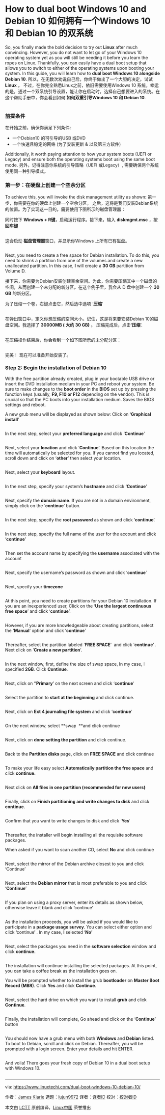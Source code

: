 [#]: collector: (lujun9972)
[#]: translator: (wenwensnow)
[#]: reviewer: ( )
[#]: publisher: ( )
[#]: url: ( )
[#]: subject: (How to dual boot Windows 10 and Debian 10)
[#]: via: (https://www.linuxtechi.com/dual-boot-windows-10-debian-10/)
[#]: author: (James Kiarie https://www.linuxtechi.com/author/james/)

How to dual boot Windows 10 and Debian 10   如何拥有一个Windows 10 和 Debian 10 的双系统
======

So, you finally made the bold decision to try out **Linux** after much convincing. However, you do not want to let go of your Windows 10 operating system yet as you will still be needing it before you learn the ropes on Linux. Thankfully, you can easily have a dual boot setup that allows you to switch to either of the operating systems upon booting your system. In this guide, you will learn how to **dual boot Windows 10 alongside Debian 10**.
所以，在无数次劝说自己后，你终于做出了一个大胆的决定，试试**Linux** 。 不过，在你完全熟悉Linux之前，依旧需要使用Windows 10 系统。幸运的是，通过一个双系统引导设置，能让你在启动时，选择自己想要进入的系统。在这个帮助手册中，你会看到如何 **如何双重引导Windows 10 和 Debian 10**.

[![如何拥有一个Windows 10 和 Debian 10 的双系统][1]][2]

###  前提条件

在开始之前，确保你满足下列条件:   

  * 一个Debian10 的可引导的USB 或DVD
  * 一个快速且稳定的网络 (为了安装更新 &amp; 以及第三方软件)

Additionally, it worth paying attention to how your system boots (UEFI or Legacy) and ensure both the operating systems boot using the same boot mode.
另外，记得注意你系统的引导策略（UEFI 或Legacy）, 需要确保两个系统使用同一种引导模式。

### 第一步：在硬盘上创建一个空余分区

To achieve this, you will invoke the disk management utility as shown:
第一步，你需要在你的硬盘上创建一个空余分区。 之后，这将是我们安装Debian系统的位置。为了实现这一目的，需要使用下图所示的磁盘管理器：

同时按下 **Windows + R键**，启动运行程序。接下来，输入  **diskmgmt.msc** ，按  **回车键**

[![Launch-Run-dialogue][1]][3]

这会启动 **磁盘管理器**窗口，并显示你Windows 上所有已有磁盘。

[![Disk-management][1]][4]

Next, you need to create a free space for Debian installation. To do this, you need to shrink a partition from one of the volumes and create a new unallocated partition. In this case, I will create a **30 GB** partition from Volume D.

接下来，你需要为Debian安装创建空余空间。为此，你需要压缩其中一个磁盘的空间，从而创建一个未分配的新分区。在这个例子里，我会从 D 盘中创建一个 **30 GB** 的新分区。 

为了压缩一个卷，右键点击它，然后选中选项 ‘**压缩**’ 

[![压缩卷][1]][5]

在弹出窗口中，定义你想压缩的空间大小。记住，这是将来要安装Debian 10的磁盘空间。我选择了  **30000MB  ( 大约 30 GB)** 。 压缩完成后，点击‘**压缩**’.

[![Shrink-space][1]][6]

在压缩操作结束后，你会看到一个如下图所示的未分配分区：

[![未分配分区][1]][7]

完美！ 现在可以准备开始安装了。

### Step 2: Begin the installation of Debian 10

With the free partition already created, plug in your bootable USB drive or insert the DVD installation medium in your PC and reboot your system. Be sure to make changes to the **boot order** in the **BIOS** set up by pressing the function keys (usually, **F9, F10 or F12** depending on the vendor). This is crucial so that the PC boots into your installation medium. Saves the BIOS settings and reboot.

A new grub menu will be displayed as shown below: Click on ‘**Graphical install**’

[![Graphical-Install-Debian10][1]][8]

In the next step, select your **preferred language** and click ‘**Continue**’

[![Select-Language-Debian10][1]][9]

Next, select your **location** and click ‘**Continue**’. Based on this location the time will automatically be selected for you. If you cannot find you located, scroll down and click on ‘**other**’ then select your location.

[![Select-location-Debain10][1]][10]

Next, select your **keyboard** layout.

[![Configure-Keyboard-layout-Debain10][1]][11]

In the next step, specify your system’s **hostname** and click ‘**Continue**’

[![Set-hostname-Debian10][1]][12]

Next, specify the **domain name**. If you are not in a domain environment, simply click on the ‘**continue**’ button.

[![Set-domain-name-Debian10][1]][13]

In the next step, specify the **root password** as shown and click ‘**continue**’.

[![Set-root-Password-Debian10][1]][14]

In the next step, specify the full name of the user for the account and click ‘**continue**’

[![Specify-fullname-user-debain10][1]][15]

Then set the account name by specifying the **username** associated with the account

[![Specify-username-Debian10][1]][16]

Next, specify the username’s password as shown and click ‘**continue**’

[![Specify-user-password-Debian10][1]][17]

Next, specify your **timezone**

[![Configure-timezone-Debian10][1]][18]

At this point, you need to create partitions for your Debian 10 installation. If you are an inexperienced user, Click on the ‘**Use the largest continuous free space**’ and click ‘**continue**’.

[![Use-largest-continuous-free-space-debian10][1]][19]

However, if you are more knowledgeable about creating partitions, select the ‘**Manual**’ option and click ‘**continue**’

[![Select-Manual-Debain10][1]][20]

Thereafter, select the partition labeled ‘**FREE SPACE**’  and click ‘**continue**’ . Next click on ‘**Create a new partition**’.

[![Create-new-partition-Debain10][1]][21]

In the next window, first, define the size of swap space, In my case, I specified **2GB**. Click **Continue**.

[![Define-swap-space-debian10][1]][22]

Next, click on ‘’**Primary**’ on the next screen and click ‘**continue**’

[![Partition-Disks-Primary-Debain10][1]][23]

Select the partition to **start at the beginning** and click continue.

[![Start-at-the-beginning-Debain10][1]][24]

Next, click on **Ext 4 journaling file system** and click ‘**continue**’

[![Select-Ext4-Journaling-system-debain10][1]][25]

On the next window, select **swap  **and click continue

[![Select-swap-debain10][1]][26]

Next, click on **done setting the partition** and click continue.

[![Done-setting-partition-debian10][1]][27]

Back to the **Partition disks** page, click on **FREE SPACE** and click continue

[![Click-Free-space-Debain10][1]][28]

To make your life easy select **Automatically partition the free space** and click **continue**.

[![Automatically-partition-free-space-Debain10][1]][29]

Next click on **All files in one partition (recommended for new users)**

[![All-files-in-one-partition-debian10][1]][30]

Finally, click on **Finish partitioning and write changes to disk** and click **continue**.

[![Finish-partitioning-write-changes-to-disk][1]][31]

Confirm that you want to write changes to disk and click ‘**Yes**’

[![Write-changes-to-disk-Yes-Debian10][1]][32]

Thereafter, the installer will begin installing all the requisite software packages.

When asked if you want to scan another CD, select **No** and click continue

[![Scan-another-CD-No-Debain10][1]][33]

Next, select the mirror of the Debian archive closest to you and click ‘Continue’

[![Debian-archive-mirror-country][1]][34]

Next, select the **Debian mirror** that is most preferable to you and click ‘**Continue**’

[![Select-Debian-archive-mirror][1]][35]

If you plan on using a proxy server, enter its details as shown below, otherwise leave it blank and click ‘continue’

[![Enter-proxy-details-debian10][1]][36]

As the installation proceeds, you will be asked if you would like to participate in a **package usage survey**. You can select either option and click ‘continue’ . In my case, I selected ‘**No**’

[![Participate-in-survey-debain10][1]][37]

Next, select the packages you need in the **software selection** window and click **continue**.

[![Software-selection-debian10][1]][38]

The installation will continue installing the selected packages. At this point, you can take a coffee break as the installation goes on.

You will be prompted whether to install the grub **bootloader** on **Master Boot Record (MBR)**. Click **Yes** and click **Continue**.

[![Install-grub-bootloader-debian10][1]][39]

Next, select the hard drive on which you want to install **grub** and click **Continue**.

[![Select-hard-drive-install-grub-Debian10][1]][40]

Finally, the installation will complete, Go ahead and click on the ‘**Continue**’ button

[![Installation-complete-reboot-debian10][1]][41]

You should now have a grub menu with both **Windows** and **Debian** listed. To boot to Debian, scroll and click on Debian. Thereafter, you will be prompted with a login screen. Enter your details and hit ENTER.

[![Debian10-log-in][1]][42]

And voila! There goes your fresh copy of Debian 10 in a dual boot setup with Windows 10.

[![Debian10-Buster-Details][1]][43]

--------------------------------------------------------------------------------

via: https://www.linuxtechi.com/dual-boot-windows-10-debian-10/

作者：[James Kiarie][a]
选题：[lujun9972][b]
译者：[译者ID](https://github.com/译者ID)
校对：[校对者ID](https://github.com/校对者ID)

本文由 [LCTT](https://github.com/LCTT/TranslateProject) 原创编译，[Linux中国](https://linux.cn/) 荣誉推出

[a]: https://www.linuxtechi.com/author/james/
[b]: https://github.com/lujun9972
[1]: data:image/gif;base64,R0lGODlhAQABAIAAAAAAAP///yH5BAEAAAAALAAAAAABAAEAAAIBRAA7
[2]: https://www.linuxtechi.com/wp-content/uploads/2019/10/How-to-dual-boot-Windows-and-Debian10.jpg
[3]: https://www.linuxtechi.com/wp-content/uploads/2019/10/Launch-Run-dialogue.jpg
[4]: https://www.linuxtechi.com/wp-content/uploads/2019/10/Disk-management.jpg
[5]: https://www.linuxtechi.com/wp-content/uploads/2019/10/Shrink-volume.jpg
[6]: https://www.linuxtechi.com/wp-content/uploads/2019/10/Shrink-space.jpg
[7]: https://www.linuxtechi.com/wp-content/uploads/2019/10/Unallocated-partition.jpg
[8]: https://www.linuxtechi.com/wp-content/uploads/2019/10/Graphical-Install-Debian10.jpg
[9]: https://www.linuxtechi.com/wp-content/uploads/2019/10/Select-Language-Debian10.jpg
[10]: https://www.linuxtechi.com/wp-content/uploads/2019/10/Select-location-Debain10.jpg
[11]: https://www.linuxtechi.com/wp-content/uploads/2019/10/Configure-Keyboard-layout-Debain10.jpg
[12]: https://www.linuxtechi.com/wp-content/uploads/2019/10/Set-hostname-Debian10.jpg
[13]: https://www.linuxtechi.com/wp-content/uploads/2019/10/Set-domain-name-Debian10.jpg
[14]: https://www.linuxtechi.com/wp-content/uploads/2019/10/Set-root-Password-Debian10.jpg
[15]: https://www.linuxtechi.com/wp-content/uploads/2019/10/Specify-fullname-user-debain10.jpg
[16]: https://www.linuxtechi.com/wp-content/uploads/2019/10/Specify-username-Debian10.jpg
[17]: https://www.linuxtechi.com/wp-content/uploads/2019/10/Specify-user-password-Debian10.jpg
[18]: https://www.linuxtechi.com/wp-content/uploads/2019/10/Configure-timezone-Debian10.jpg
[19]: https://www.linuxtechi.com/wp-content/uploads/2019/10/Use-largest-continuous-free-space-debian10.jpg
[20]: https://www.linuxtechi.com/wp-content/uploads/2019/10/Select-Manual-Debain10.jpg
[21]: https://www.linuxtechi.com/wp-content/uploads/2019/10/Create-new-partition-Debain10.jpg
[22]: https://www.linuxtechi.com/wp-content/uploads/2019/10/Define-swap-space-debian10.jpg
[23]: https://www.linuxtechi.com/wp-content/uploads/2019/10/Partition-Disks-Primary-Debain10.jpg
[24]: https://www.linuxtechi.com/wp-content/uploads/2019/10/Start-at-the-beginning-Debain10.jpg
[25]: https://www.linuxtechi.com/wp-content/uploads/2019/10/Select-Ext4-Journaling-system-debain10.jpg
[26]: https://www.linuxtechi.com/wp-content/uploads/2019/10/Select-swap-debain10.jpg
[27]: https://www.linuxtechi.com/wp-content/uploads/2019/10/Done-setting-partition-debian10.jpg
[28]: https://www.linuxtechi.com/wp-content/uploads/2019/10/Click-Free-space-Debain10.jpg
[29]: https://www.linuxtechi.com/wp-content/uploads/2019/10/Automatically-partition-free-space-Debain10.jpg
[30]: https://www.linuxtechi.com/wp-content/uploads/2019/10/All-files-in-one-partition-debian10.jpg
[31]: https://www.linuxtechi.com/wp-content/uploads/2019/10/Finish-partitioning-write-changes-to-disk.jpg
[32]: https://www.linuxtechi.com/wp-content/uploads/2019/10/Write-changes-to-disk-Yes-Debian10.jpg
[33]: https://www.linuxtechi.com/wp-content/uploads/2019/10/Scan-another-CD-No-Debain10.jpg
[34]: https://www.linuxtechi.com/wp-content/uploads/2019/10/Debian-archive-mirror-country.jpg
[35]: https://www.linuxtechi.com/wp-content/uploads/2019/10/Select-Debian-archive-mirror.jpg
[36]: https://www.linuxtechi.com/wp-content/uploads/2019/10/Enter-proxy-details-debian10.jpg
[37]: https://www.linuxtechi.com/wp-content/uploads/2019/10/Participate-in-survey-debain10.jpg
[38]: https://www.linuxtechi.com/wp-content/uploads/2019/10/Software-selection-debian10.jpg
[39]: https://www.linuxtechi.com/wp-content/uploads/2019/10/Install-grub-bootloader-debian10.jpg
[40]: https://www.linuxtechi.com/wp-content/uploads/2019/10/Select-hard-drive-install-grub-Debian10.jpg
[41]: https://www.linuxtechi.com/wp-content/uploads/2019/10/Installation-complete-reboot-debian10.jpg
[42]: https://www.linuxtechi.com/wp-content/uploads/2019/10/Debian10-log-in.jpg
[43]: https://www.linuxtechi.com/wp-content/uploads/2019/10/Debian10-Buster-Details.jpg

